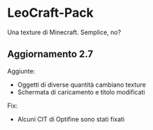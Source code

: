# LeoCraft-Pack
Una texture di Minecraft. Semplice, no?

## Aggiornamento 2.7
Aggiunte:
* Oggetti di diverse quantità cambiano texture
* Schermata di caricamento e titolo modificati

Fix:
* Alcuni CIT di Optifine sono stati fixati

